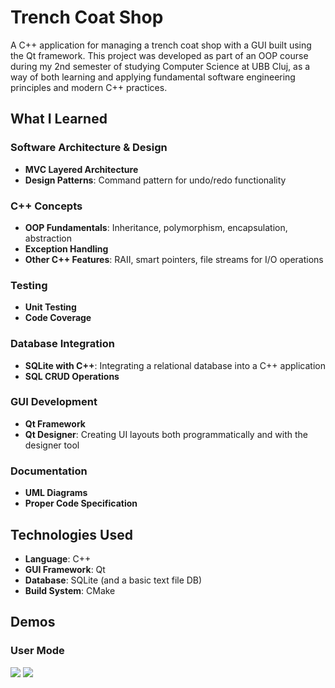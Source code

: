 # Trench Coat Shop

A C++ application for managing a trench coat shop with a GUI built using the Qt framework. This project was developed as part of an OOP course during my 2nd semester of studying Computer Science at UBB Cluj, as a way of both learning and applying fundamental software engineering principles and modern C++ practices.
## What I Learned

### Software Architecture & Design

- **MVC Layered Architecture**
- **Design Patterns**: Command pattern for undo/redo functionality
### C++ Concepts

- **OOP Fundamentals**: Inheritance, polymorphism, encapsulation, abstraction
- **Exception Handling**
- **Other C++ Features**: RAII, smart pointers, file streams for I/O operations
### Testing

- **Unit Testing**
- **Code Coverage**

### Database Integration

- **SQLite with C++**: Integrating a relational database into a C++ application
- **SQL CRUD Operations**

### GUI Development

- **Qt Framework**
- **Qt Designer**: Creating UI layouts both programmatically and with the designer tool
### Documentation

- **UML Diagrams**
- **Proper Code Specification** 

## Technologies Used

- **Language**: C++
- **GUI Framework**: Qt
- **Database**: SQLite (and a basic text file DB)
- **Build System**: CMake

## Demos
### User Mode
![](./demos/demoUser-compressed.gif)
![](./demos/demoAdmin-compressed.gig)

